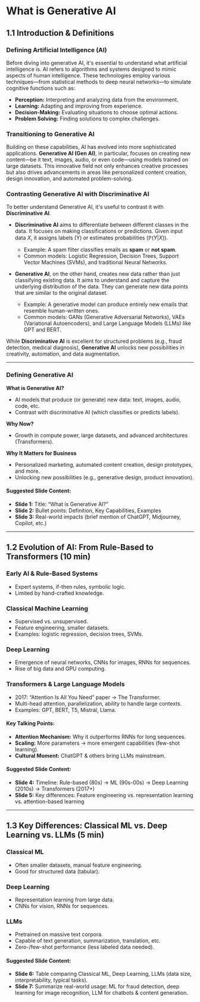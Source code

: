 
# What is Generative AI

## 1.1 Introduction & Definitions 

### Defining Artificial Intelligence (AI)

Before diving into generative AI, it's essential to understand what artificial intelligence is. AI refers to algorithms and systems designed to mimic aspects of human intelligence. These technologies employ various techniques—from statistical methods to deep neural networks—to simulate cognitive functions such as:

- **Perception:** Interpreting and analyzing data from the environment.
- **Learning:** Adapting and improving from experience.
- **Decision-Making:** Evaluating situations to choose optimal actions.
- **Problem Solving:** Finding solutions to complex challenges.

### Transitioning to Generative AI

Building on these capabilities, AI has evolved into more sophisticated applications. **Generative AI (Gen AI)**, in particular, focuses on creating new content—be it text, images, audio, or even code—using models trained on large datasets. This innovative field not only enhances creative processes but also drives advancements in areas like personalized content creation, design innovation, and automated problem-solving.

### Contrasting Generative AI with Discriminative AI  

To better understand Generative AI, it's useful to contrast it with **Discriminative AI**.  

- **Discriminative AI**  aims to differentiate between different classes in the data. It focuses on making classifications or predictions. Given input data $X$, it assigns labels (Y) or estimates probabilities ($\mathbb{P} (Y|X)$).  
  - Example: A spam filter classifies emails as **spam** or **not spam**.  
  - Common models: Logistic Regression, Decision Trees, Support Vector Machines (SVMs), and traditional Neural Networks.  

- **Generative AI**, on the other hand, creates new data rather than just classifying existing data. It aims to understand and capture the underlying distribution of the data. They can generate new data points that are similar to the original dataset.
  - Example: A generative model can produce entirely new emails that resemble human-written ones.  
  - Common models: GANs (Generative Adversarial Networks), VAEs (Variational Autoencoders), and Large Language Models (LLMs) like GPT and BERT.  

While **Discriminative AI** is excellent for structured problems (e.g., fraud detection, medical diagnosis), **Generative AI** unlocks new possibilities in creativity, automation, and data augmentation.  


---

### Defining Generative AI

**What is Generative AI?**  
- AI models that produce (or generate) new data: text, images, audio, code, etc.  
- Contrast with discriminative AI (which classifies or predicts labels).

**Why Now?**  
- Growth in compute power, large datasets, and advanced architectures (Transformers).

**Why It Matters for Business**  
- Personalized marketing, automated content creation, design prototypes, and more.  
- Unlocking new possibilities (e.g., generative design, product innovation).

#### Suggested Slide Content:
- **Slide 1:** Title: “What is Generative AI?”
- **Slide 2:** Bullet points: Definition, Key Capabilities, Examples
- **Slide 3:** Real-world impacts (brief mention of ChatGPT, Midjourney, Copilot, etc.)

---

## 1.2 Evolution of AI: From Rule-Based to Transformers (10 min)

### Early AI & Rule-Based Systems
- Expert systems, if-then rules, symbolic logic.
- Limited by hand-crafted knowledge.

### Classical Machine Learning
- Supervised vs. unsupervised.
- Feature engineering, smaller datasets.
- Examples: logistic regression, decision trees, SVMs.

### Deep Learning
- Emergence of neural networks, CNNs for images, RNNs for sequences.
- Rise of big data and GPU computing.

### Transformers & Large Language Models
- 2017: “Attention Is All You Need” paper → The Transformer.
- Multi-head attention, parallelization, ability to handle large contexts.
- Examples: GPT, BERT, T5, Mistral, Llama.

#### Key Talking Points:
- **Attention Mechanism:** Why it outperforms RNNs for long sequences.
- **Scaling:** More parameters → more emergent capabilities (few-shot learning).
- **Cultural Moment:** ChatGPT & others bring LLMs mainstream.

#### Suggested Slide Content:
- **Slide 4:** Timeline: Rule-based (80s) → ML (90s-00s) → Deep Learning (2010s) → Transformers (2017+)
- **Slide 5:** Key differences: Feature engineering vs. representation learning vs. attention-based learning

---

## 1.3 Key Differences: Classical ML vs. Deep Learning vs. LLMs (5 min)

### Classical ML
- Often smaller datasets, manual feature engineering.
- Good for structured data (tabular).

### Deep Learning
- Representation learning from large data.
- CNNs for vision, RNNs for sequences.

### LLMs
- Pretrained on massive text corpora.
- Capable of text generation, summarization, translation, etc.
- Zero-/few-shot performance (less labeled data needed).

#### Suggested Slide Content:
- **Slide 6:** Table comparing Classical ML, Deep Learning, LLMs (data size, interpretability, typical tasks).
- **Slide 7:** Summarize real-world usage: ML for fraud detection, deep learning for image recognition, LLM for chatbots & content generation.
